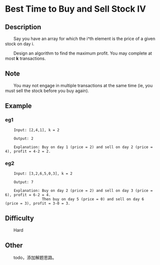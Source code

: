 # Best Time to Buy and Sell Stock IV

## Description

&emsp;&emsp;Say you have an array for which the i^th element is the price of a given stock on day i.

&emsp;&emsp;Design an algorithm to find the maximum profit. You may complete at most **k** transactions.

## Note

&emsp;&emsp;You may not engage in multiple transactions at the same time \(ie, you must sell the stock before you buy 
again\).

## Example

### eg1

```
    Input: [2,4,1], k = 2
    
    Output: 2
    
    Explanation: Buy on day 1 (price = 2) and sell on day 2 (price = 4), profit = 4-2 = 2.
```

### eg2

```
    Input: [3,2,6,5,0,3], k = 2
    
    Output: 7
    
    Explanation: Buy on day 2 (price = 2) and sell on day 3 (price = 6), profit = 6-2 = 4.
                 Then buy on day 5 (price = 0) and sell on day 6 (price = 3), profit = 3-0 = 3.
```

## Difficulty

&emsp;&emsp;Hard

## Other

&emsp;&emsp;todo，添加解题思路。